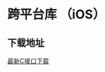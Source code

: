 # 跨平台库 （iOS）

## 下载地址

[最新C接口下载](https://imsdk-1252463788.cos.ap-guangzhou.myqcloud.com/5.1.10/cross-platform/TIM_Cross_Platform_iOS_latest.zip)

